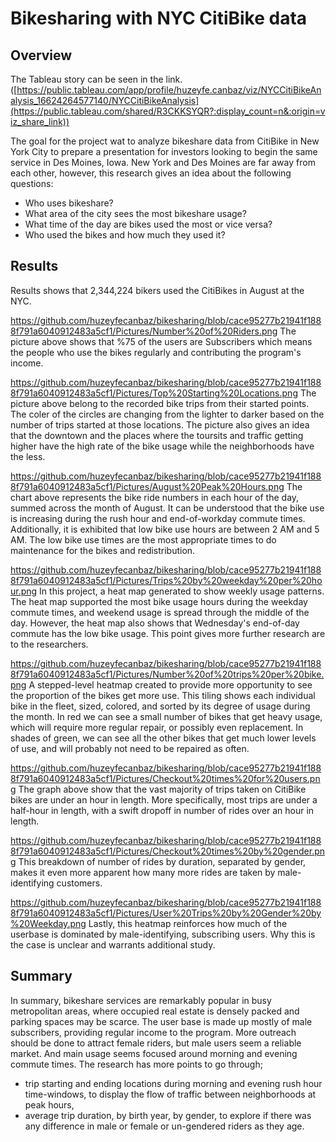 # Bikesharing with NYC CitiBike data

## Overview
The Tableau story can be seen in the link. ([https://public.tableau.com/app/profile/huzeyfe.canbaz/viz/NYCCitiBikeAnalysis_16624264577140/NYCCitiBikeAnalysis](https://public.tableau.com/shared/R3CKKSYQR?:display_count=n&:origin=viz_share_link))

The goal for the project wat to analyze bikeshare data from CitiBike in New York City to prepare a presentation for investors looking to begin the same service in Des Moines, Iowa. New York and Des Moines are far away from each other, however, this research gives an idea about the following questions:
- Who uses bikeshare?
- What area of the city sees the most bikeshare usage?
- What time of the day are bikes used the most or vice versa?
- Who used the bikes and how much they used it?

## Results
Results shows that 2,344,224 bikers used the CitiBikes in August at the NYC.

https://github.com/huzeyfecanbaz/bikesharing/blob/cace95277b21941f1888f791a6040912483a5cf1/Pictures/Number%20of%20Riders.png
The picture above shows that %75 of the users are Subscribers which means the people who use the bikes regularly and contributing the program's income. 

https://github.com/huzeyfecanbaz/bikesharing/blob/cace95277b21941f1888f791a6040912483a5cf1/Pictures/Top%20Starting%20Locations.png
The picture above belong to the recorded bike trips from their started points. The coler of the circles are changing from the lighter to darker based on the number of trips started at those locations. The picture also gives an idea that the downtown and the places where the toursits and traffic getting higher have the high rate of the bike usage while the neighborhoods have the less.

https://github.com/huzeyfecanbaz/bikesharing/blob/cace95277b21941f1888f791a6040912483a5cf1/Pictures/August%20Peak%20Hours.png
The chart above represents the bike ride numbers in each hour of the day, summed across the month of August. It can be understood that the bike use is increasing during the rush hour and end-of-workday commute times. Additionally, it is exhibited that low bike use hours are between 2 AM and 5 AM. The low bike use times are the most appropriate times to do maintenance for the bikes and redistribution. 

https://github.com/huzeyfecanbaz/bikesharing/blob/cace95277b21941f1888f791a6040912483a5cf1/Pictures/Trips%20by%20weekday%20per%20hour.png
In this project, a heat map generated to show weekly usage patterns. The heat map supported the most bike usage hours during the weekday commute times, and weekend usage is spread through the middle of the day. However, the heat map also shows that Wednesday's end-of-day commute has the low bike usage. This point gives more further research are to the researchers. 

https://github.com/huzeyfecanbaz/bikesharing/blob/cace95277b21941f1888f791a6040912483a5cf1/Pictures/Number%20of%20trips%20per%20bike.png
A stepped-level heatmap created to provide more opportunity to see the proportion of the bikes get more use. This tiling shows each individual bike in the fleet, sized, colored, and sorted by its degree of usage during the month. In red we can see a small number of bikes that get heavy usage, which will require more regular repair, or possibly even replacement. In shades of green, we can see all the other bikes that get much lower levels of use, and will probably not need to be repaired as often.

https://github.com/huzeyfecanbaz/bikesharing/blob/cace95277b21941f1888f791a6040912483a5cf1/Pictures/Checkout%20times%20for%20users.png
The graph above show that the vast majority of trips taken on CitiBike bikes are under an hour in length. More specifically, most trips are under a half-hour in length, with a swift dropoff in number of rides over an hour in length.

https://github.com/huzeyfecanbaz/bikesharing/blob/cace95277b21941f1888f791a6040912483a5cf1/Pictures/Checkout%20times%20by%20gender.png
This breakdown of number of rides by duration, separated by gender, makes it even more apparent how many more rides are taken by male-identifying customers.

https://github.com/huzeyfecanbaz/bikesharing/blob/cace95277b21941f1888f791a6040912483a5cf1/Pictures/User%20Trips%20by%20Gender%20by%20Weekday.png
Lastly, this heatmap reinforces how much of the userbase is dominated by male-identifying, subscribing users. Why this is the case is unclear and warrants additional study.

## Summary
In summary, bikeshare services are remarkably popular in busy metropolitan areas, where occupied real estate is densely packed and parking spaces may be scarce. The user base is made up mostly of male subscribers, providing regular income to the program. More outreach should be done to attract female riders, but male users seem a reliable market. And main usage seems focused around morning and evening commute times.
The research has more points to go through;
- trip starting and ending locations during morning and evening rush hour time-windows, to display the flow of traffic between neighborhoods at peak hours,
- average trip duration, by birth year, by gender, to explore if there was any difference in male or female or un-gendered riders as they age.
